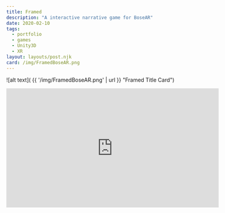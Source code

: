 ```yaml
---
title: Framed
description: "A interactive narrative game for BoseAR"
date: 2020-02-10
tags:
  - portfolio
  - games
  - Unity3D
  - XR
layout: layouts/post.njk
card: /img/FramedBoseAR.png
---
```


![alt text]( {{ '/img/FramedBoseAR.png' | url }} "Framed Title Card")


<iframe width="560" height="315" src="https://www.youtube.com/embed/hheEyIiuwrM" frameborder="0" allow="accelerometer; autoplay; encrypted-media; gyroscope; picture-in-picture" allowfullscreen></iframe>
